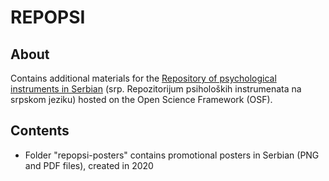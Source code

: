# REPOPSI
## About
Contains additional materials for the [Repository of psychological instruments in Serbian](https://osf.io/5zb8p/) (srp. Repozitorijum psiholoških instrumenata na srpskom jeziku) hosted on the Open Science Framework (OSF).

## Contents
* Folder "repopsi-posters" contains promotional posters in Serbian (PNG and PDF files), created in 2020
